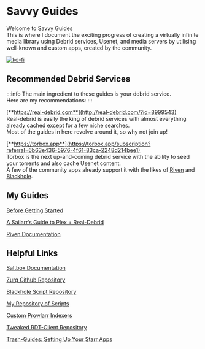 # Savvy Guides

Welcome to Savvy Guides<br/>
This is where I document the exciting progress of creating a virtually infinite media library using Debrid services, Usenet, and media servers by utilising well-known and custom apps, created by the community.

[![ko-fi](https://ko-fi.com/img/githubbutton_sm.svg)](https://ko-fi.com/savvyservers/tip)

## Recommended Debrid Services

:::info
The main ingredient to these guides is your debrid service.<br/>
Here are my recommendations:
:::

[**https://real-debrid.com**](http://real-debrid.com/?id=8999543)<br/>
Real-debrid is easily the king of debrid services with almost everything already cached except for a few niche searches.<br/>
Most of the guides in here revolve around it, so why not join up!


[**https://torbox.app**](https://torbox.app/subscription?referral=6b63e436-5976-4f61-83ca-2248d214bee1)<br/>
Torbox is the next up-and-coming debrid service with the ability to seed your torrents and also cache Usenet content.<br/>
A few of the community apps already support it with the likes of [Riven](/riven/) and [Blackhole](/blackhole/).
 

## My Guides

[Before Getting Started](/prerequisites/)

[A Sailarr’s Guide to Plex + Real-Debrid](/sailarrsguide/) 

[Riven Documentation](https://rivenmedia.github.io/wiki/)

## Helpful Links

[Saltbox Documentation](https://docs.saltbox.dev/)

[Zurg Github Repository](https://github.com/debridmediamanager/zurg-testing)

[Blackhole Script Repository](https://github.com/westsurname/scripts)

[My Repository of Scripts](https://github.com/Pukabyte/Real-Debrid-Scripts)

[Custom Prowlarr Indexers](https://github.com/dreulavelle/Prowlarr-Indexers)

[Tweaked RDT-Client Repository](https://github.com/itsnebulalol/rdtclient)

[Trash-Guides: Setting Up Your Starr Apps](https://trash-guides.info/)
